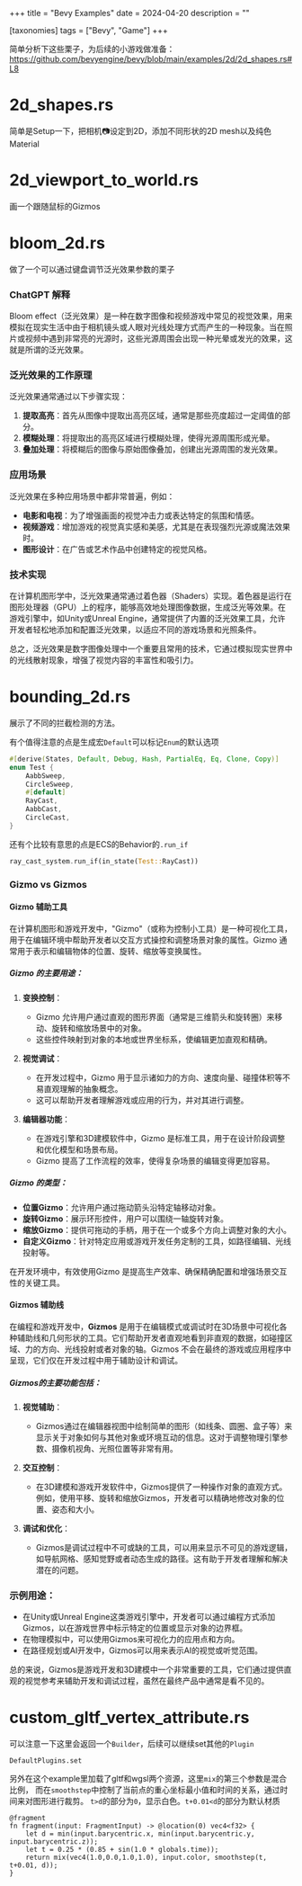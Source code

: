 +++
title = "Bevy Examples"
date = 2024-04-20
description = ""

[taxonomies]
tags = ["Bevy", "Game"]
+++


简单分析下这些栗子，为后续的小游戏做准备：
https://github.com/bevyengine/bevy/blob/main/examples/2d/2d_shapes.rs#L8

# 2d_shapes.rs
简单是Setup一下，把相机📷设定到2D，添加不同形状的2D mesh以及纯色Material

# 2d_viewport_to_world.rs
画一个跟随鼠标的Gizmos

# bloom_2d.rs
做了一个可以通过键盘调节泛光效果参数的栗子

### ChatGPT 解释
Bloom effect（泛光效果）是一种在数字图像和视频游戏中常见的视觉效果，用来模拟在现实生活中由于相机镜头或人眼对光线处理方式而产生的一种现象。当在照片或视频中遇到非常亮的光源时，这些光源周围会出现一种光晕或发光的效果，这就是所谓的泛光效果。

### 泛光效果的工作原理
泛光效果通常通过以下步骤实现：
1. **提取高亮**：首先从图像中提取出高亮区域，通常是那些亮度超过一定阈值的部分。
2. **模糊处理**：将提取出的高亮区域进行模糊处理，使得光源周围形成光晕。
3. **叠加处理**：将模糊后的图像与原始图像叠加，创建出光源周围的发光效果。

### 应用场景
泛光效果在多种应用场景中都非常普遍，例如：
- **电影和电视**：为了增强画面的视觉冲击力或表达特定的氛围和情感。
- **视频游戏**：增加游戏的视觉真实感和美感，尤其是在表现强烈光源或魔法效果时。
- **图形设计**：在广告或艺术作品中创建特定的视觉风格。

### 技术实现
在计算机图形学中，泛光效果通常通过着色器（Shaders）实现。着色器是运行在图形处理器（GPU）上的程序，能够高效地处理图像数据，生成泛光等效果。在游戏引擎中，如Unity或Unreal Engine，通常提供了内置的泛光效果工具，允许开发者轻松地添加和配置泛光效果，以适应不同的游戏场景和光照条件。

总之，泛光效果是数字图像处理中一个重要且常用的技术，它通过模拟现实世界中的光线散射现象，增强了视觉内容的丰富性和吸引力。


# bounding_2d.rs
展示了不同的拦截检测的方法。

有个值得注意的点是生成宏`Default`可以标记`Enum`的默认选项

```rust
#[derive(States, Default, Debug, Hash, PartialEq, Eq, Clone, Copy)]
enum Test {
    AabbSweep,
    CircleSweep,
    #[default]
    RayCast,
    AabbCast,
    CircleCast,
}
```

还有个比较有意思的点是ECS的Behavior的`.run_if`

```rust
ray_cast_system.run_if(in_state(Test::RayCast))
```

### Gizmo vs Gizmos

#### Gizmo 辅助工具
在计算机图形和游戏开发中，"Gizmo"（或称为控制小工具）是一种可视化工具，用于在编辑环境中帮助开发者以交互方式操控和调整场景对象的属性。Gizmo 通常用于表示和编辑物体的位置、旋转、缩放等变换属性。

##### Gizmo 的主要用途：

1. **变换控制**：
   - Gizmo 允许用户通过直观的图形界面（通常是三维箭头和旋转圈）来移动、旋转和缩放场景中的对象。
   - 这些控件映射到对象的本地或世界坐标系，使编辑更加直观和精确。

2. **视觉调试**：
   - 在开发过程中，Gizmo 用于显示诸如力的方向、速度向量、碰撞体积等不易直观理解的抽象概念。
   - 这可以帮助开发者理解游戏或应用的行为，并对其进行调整。

3. **编辑器功能**：
   - 在游戏引擎和3D建模软件中，Gizmo 是标准工具，用于在设计阶段调整和优化模型和场景布局。
   - Gizmo 提高了工作流程的效率，使得复杂场景的编辑变得更加容易。

##### Gizmo 的类型：
- **位置Gizmo**：允许用户通过拖动箭头沿特定轴移动对象。
- **旋转Gizmo**：展示环形控件，用户可以围绕一轴旋转对象。
- **缩放Gizmo**：提供可拖动的手柄，用于在一个或多个方向上调整对象的大小。
- **自定义Gizmo**：针对特定应用或游戏开发任务定制的工具，如路径编辑、光线投射等。

在开发环境中，有效使用Gizmo 是提高生产效率、确保精确配置和增强场景交互性的关键工具。

#### Gizmos 辅助线
在编程和游戏开发中，**Gizmos** 是用于在编辑模式或调试时在3D场景中可视化各种辅助线和几何形状的工具。它们帮助开发者直观地看到非直观的数据，如碰撞区域、力的方向、光线投射或者对象的轴。Gizmos 不会在最终的游戏或应用程序中呈现，它们仅在开发过程中用于辅助设计和调试。

##### Gizmos的主要功能包括：

1. **视觉辅助**：
   - Gizmos通过在编辑器视图中绘制简单的图形（如线条、圆圈、盒子等）来显示关于对象如何与其他对象或环境互动的信息。这对于调整物理引擎参数、摄像机视角、光照位置等非常有用。

2. **交互控制**：
   - 在3D建模和游戏开发软件中，Gizmos提供了一种操作对象的直观方式。例如，使用平移、旋转和缩放Gizmos，开发者可以精确地修改对象的位置、姿态和大小。

3. **调试和优化**：
   - Gizmos是调试过程中不可或缺的工具，可以用来显示不可见的游戏逻辑，如导航网格、感知觉野或者动态生成的路径。这有助于开发者理解和解决潜在的问题。

### 示例用途：
- 在Unity或Unreal Engine这类游戏引擎中，开发者可以通过编程方式添加Gizmos，以在游戏世界中标示特定的位置或显示对象的边界框。
- 在物理模拟中，可以使用Gizmos来可视化力的应用点和方向。
- 在路径规划或AI开发中，Gizmos可以用来表示AI的视觉或听觉范围。

总的来说，Gizmos是游戏开发和3D建模中一个非常重要的工具，它们通过提供直观的视觉参考来辅助开发和调试过程，虽然在最终产品中通常是看不见的。

# custom_gltf_vertex_attribute.rs

可以注意一下这里会返回一个`Builder`，后续可以继续set其他的`Plugin`

```
DefaultPlugins.set
```

另外在这个example里加载了gltf和wgsl两个资源，这里`mix`的第三个参数是混合比例，
而在`smoothstep`中控制了当前点的重心坐标最小值和时间的关系，通过时间来对图形进行裁剪。
`t>d`的部分为`0`，显示白色。`t+0.01<d`的部分为默认材质

```wgsl
@fragment
fn fragment(input: FragmentInput) -> @location(0) vec4<f32> {
    let d = min(input.barycentric.x, min(input.barycentric.y, input.barycentric.z));
    let t = 0.25 * (0.85 + sin(1.0 * globals.time));
    return mix(vec4(1.0,0.0,1.0,1.0), input.color, smoothstep(t, t+0.01, d));
}
```